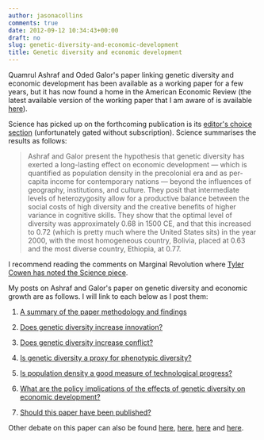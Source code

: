 ```yaml
---
author: jasonacollins
comments: true
date: 2012-09-12 10:34:43+00:00
draft: no
slug: genetic-diversity-and-economic-development
title: Genetic diversity and economic development
---
```


Quamrul Ashraf and Oded Galor's paper linking genetic diversity and economic development has been available as a working paper for a few years, but it has now found a home in the American Economic Review (the latest available version of the working paper that I am aware of is available [here](http://ideas.repec.org/p/iza/izadps/dp6330.html)).

Science has picked up on the forthcoming publication is its [editor's choice section](http://www.sciencemag.org/content/337/6099/twil.full) (unfortunately gated without subscription). Science summarises the results as follows:

<blockquote>Ashraf and Galor present the hypothesis that genetic diversity has exerted a long-lasting effect on economic development — which is quantified as population density in the precolonial era and as per-capita income for contemporary nations — beyond the influences of geography, institutions, and culture. They posit that intermediate levels of heterozygosity allow for a productive balance between the social costs of high diversity and the creative benefits of higher variance in cognitive skills. They show that the optimal level of diversity was approximately 0.68 in 1500 CE, and that this increased to 0.72 (which is pretty much where the United States sits) in the year 2000, with the most homogeneous country, Bolivia, placed at 0.63 and the most diverse country, Ethiopia, at 0.77.</blockquote>

I recommend reading the comments on Marginal Revolution where [Tyler Cowen has noted the Science piece](http://marginalrevolution.com/marginalrevolution/2012/09/the-new-oded-galor-and-quamrul-ashraf-paper.html).

My posts on Ashraf and Galor's paper on genetic diversity and economic growth are as follows. I will link to each below as I post them:
	
  1. [A summary of the paper methodology and findings](https://jasoncollins.blog/the-out-of-africa-hypothesis-human-genetic-diversity-and-comparative-economic-development/)

	
  2. [Does genetic diversity increase innovation?](https://jasoncollins.blog/does-genetic-diversity-increase-innovation/)

	
  3. [Does genetic diversity increase conflict?](https://jasoncollins.blog/does-genetic-diversity-increase-conflict/)

	
  4. [Is genetic diversity a proxy for phenotypic diversity?](https://jasoncollins.blog/is-genetic-diversity-a-proxy-for-phenotypic-diversity/)

	
  5. [Is population density a good measure of technological progress?](https://jasoncollins.blog/using-the-malthusian-model-to-measure-technology/)

	
  6. [What are the policy implications of the effects of genetic diversity on economic development?](https://jasoncollins.blog/genetic-diversity-and-economic-development/)

	
  7. [Should this paper have been published?](https://jasoncollins.blog/publishing-on-genetic-diversity-and-economic-growth/)


Other debate on this paper can also be found [here](https://jasoncollins.blog/harvard-academics-on-genetic-diversity-and-economic-development/), [here](https://jasoncollins.blog/genetic-diversity-and-economic-development-ashraf-and-galor-respond/), [here](https://jasoncollins.blog/is-poverty-in-our-genes/) and [here](https://jasoncollins.blog/is-poverty-in-our-genes-from-the-comments/).

